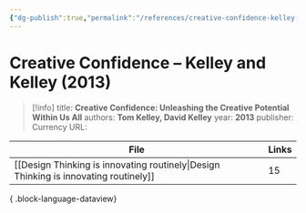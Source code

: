 ```yaml
---
{"dg-publish":true,"permalink":"/references/creative-confidence-kelley-and-kelley-2013/"}
---
```



# Creative Confidence – Kelley and Kelley (2013)

> [!info]
> title: **Creative Confidence: Unleashing the Creative Potential Within Us All**
> authors: **Tom Kelley, David Kelley**
> year: **2013**
> publisher: Currency
> URL: 



| File                                                                                    | Links |
| --------------------------------------------------------------------------------------- | ----- |
| [[Design Thinking is innovating routinely\|Design Thinking is innovating routinely]] | 15    |

{ .block-language-dataview}

